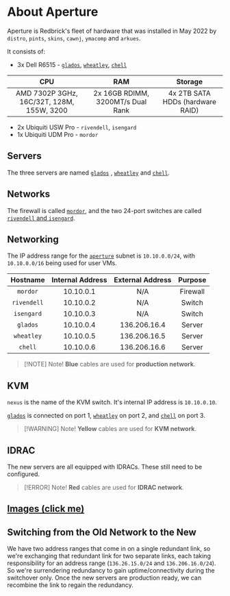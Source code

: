 
# About Aperture

Aperture is Redbrick's fleet of hardware that was installed in May 2022 by `distro`, `pints`, `skins`, `cawnj`, `ymacomp` and `arkues`.

It consists of:

- 3x Dell R6515 - [`glados`](../hardware/aperture/glados.md), [`wheatley`](../hardware/aperture/wheatley.md), [`chell`](../hardware/aperture/chell.md)

 |                    CPU                    |                RAM                |             Storage              |
 |:-----------------------------------------:|:---------------------------------:|:--------------------------------:|
 | AMD 7302P 3GHz, 16C/32T, 128M, 155W, 3200 | 2x 16GB RDIMM, 3200MT/s Dual Rank | 4x 2TB SATA HDDs (hardware RAID) |

- 2x Ubiquiti USW Pro - `rivendell`, `isengard`
- 1x Ubiquiti UDM Pro - `mordor`

## Servers

The three servers are named [`glados`](../hardware/aperture/glados.md) , [`wheatley`](../hardware/aperture/wheatley.md) and [`chell`](../hardware/aperture/chell.md).

## Networks

The firewall is called [`mordor`](firewall.md), and the two 24-port switches are called [`rivendell` and `isengard`](switches.md).

## Networking

The IP address range for the [`aperture`](index.md) subnet is `10.10.0.0/24`, with `10.10.0.0/16` being used for user VMs.

|  Hostname   | Internal Address | External Address | Purpose  |
|:-----------:|:----------------:|:----------------:|:--------:|
|  `mordor`   |    10.10.0.1     |       N/A        | Firewall |
| `rivendell` |    10.10.0.2     |       N/A        |  Switch  |
| `isengard`  |    10.10.0.3     |       N/A        |  Switch  |
|  `glados`   |    10.10.0.4     |   136.206.16.4   |  Server  |
| `wheatley`  |    10.10.0.5     |   136.206.16.5   |  Server  |
|   `chell`   |    10.10.0.6     |   136.206.16.6   |  Server  |

> [!NOTE] Note!
> **Blue** cables are used for **production network**.

## KVM

`nexus` is the name of the KVM switch. It's internal IP address is `10.10.0.10`.

[`glados`](../hardware/aperture/glados.md) is connected on port 1, [`wheatley`](../hardware/aperture/wheatley.md) on port 2, and [`chell`](../hardware/aperture/chell.md) on port 3.

> [!WARNING] Note!
> **Yellow** cables are used for **KVM network**.

## IDRAC

The new servers are all equipped with IDRACs. These still need to be configured.

> [!ERROR] Note!
> **Red** cables are used for **IDRAC network**.

## [Images (click me)](images.md)

## Switching from the Old Network to the New

We have two address ranges that come in on a single redundant link, so we're exchanging that redundant link for two separate links, each taking responsibility for an address range (`136.26.15.0/24` and `136.206.16.0/24`). So we're surrendering redundancy to gain uptime/connectivity during the switchover only. Once the new servers are production ready, we can recombine the link to regain the redundancy.
